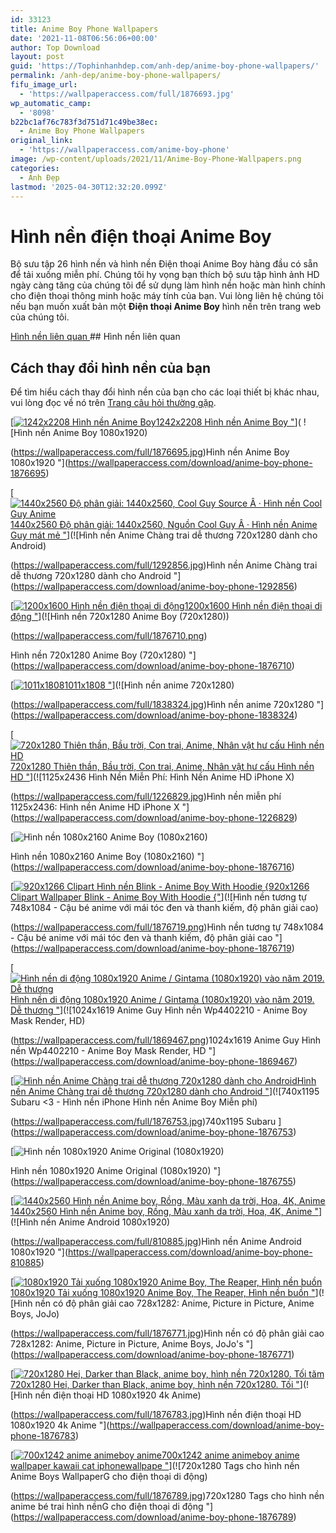 ```yaml
---
id: 33123
title: Anime Boy Phone Wallpapers
date: '2021-11-08T06:56:06+00:00'
author: Top Download
layout: post
guid: 'https://Tophinhanhdep.com/anh-dep/anime-boy-phone-wallpapers/'
permalink: /anh-dep/anime-boy-phone-wallpapers/
fifu_image_url:
  - 'https://wallpaperaccess.com/full/1876693.jpg'
wp_automatic_camp:
  - '8098'
b22bc1af76c783f3d751d71c49be38ec:
  - Anime Boy Phone Wallpapers
original_link:
  - 'https://wallpaperaccess.com/anime-boy-phone'
image: /wp-content/uploads/2021/11/Anime-Boy-Phone-Wallpapers.png
categories:
  - Ảnh Đẹp
lastmod: '2025-04-30T12:32:20.099Z'
---
```

# Hình nền điện thoại Anime Boy

Bộ sưu tập 26 hình nền và hình nền Điện thoại Anime Boy hàng đầu có sẵn để tải xuống miễn phí. Chúng tôi hy vọng bạn thích bộ sưu tập hình ảnh HD ngày càng tăng của chúng tôi để sử dụng làm hình nền hoặc màn hình chính cho điện thoại thông minh hoặc máy tính của bạn. Vui lòng liên hệ chúng tôi nếu bạn muốn xuất bản một **Điện thoại Anime Boy** hình nền trên trang web của chúng tôi.

[Hình nền liên quan ](#related) ## Hình nền liên quan

## Cách thay đổi hình nền của bạn

Để tìm hiểu cách thay đổi hình nền của bạn cho các loại thiết bị khác nhau, vui lòng đọc về nó trên [Trang câu hỏi thường gặp](https://tophinhanhdep.com/faq/).

  
[[![1242x2208 Hình nền Anime Boy](https://wallpaperaccess.com/full/1876693.jpg)1242x2208 Hình nền Anime Boy "](https://wallpaperaccess.com/download/anime-boy-phone-1876693)]( ![Hình nền Anime Boy 1080x1920)

(https://wallpaperaccess.com/full/1876695.jpg)Hình nền Anime Boy 1080x1920 "](https://wallpaperaccess.com/download/anime-boy-phone-1876695)

[[![1440x2560 Độ phân giải: 1440x2560, Cool Guy Source Â · Hình nền Cool Guy Anime](https://wallpaperaccess.com/full/1292882.jpg)1440x2560 Độ phân giải: 1440x2560, Nguồn Cool Guy Â · Hình nền Anime Guy mát mẻ "](https://wallpaperaccess.com/download/anime-boy-phone-1292882)](![Hình nền Anime Chàng trai dễ thương 720x1280 dành cho Android)

(https://wallpaperaccess.com/full/1292856.jpg)Hình nền Anime Chàng trai dễ thương 720x1280 dành cho Android "](https://wallpaperaccess.com/download/anime-boy-phone-1292856)

[[![1200x1600 Hình nền điện thoại di động](https://wallpaperaccess.com/full/1876701.jpg)1200x1600 Hình nền điện thoại di động "](https://wallpaperaccess.com/download/anime-boy-phone-1876701)](![Hình nền 720x1280 Anime Boy (720x1280))

(https://wallpaperaccess.com/full/1876710.png)

Hình nền 720x1280 Anime Boy (720x1280) "](https://wallpaperaccess.com/download/anime-boy-phone-1876710)

[[![1011x1808 ](https://wallpaperaccess.com/full/1876712.jpg)1011x1808 "](https://wallpaperaccess.com/download/anime-boy-phone-1876712)](![Hình nền anime 720x1280)

(https://wallpaperaccess.com/full/1838324.jpg)Hình nền anime 720x1280 "](https://wallpaperaccess.com/download/anime-boy-phone-1838324)

[[![720x1280 Thiên thần, Bầu trời, Con trai, Anime, Nhân vật hư cấu Hình nền HD](https://wallpaperaccess.com/full/1876714.jpg)720x1280 Thiên thần, Bầu trời, Con trai, Anime, Nhân vật hư cấu Hình nền HD "](https://wallpaperaccess.com/download/anime-boy-phone-1876714)](![1125x2436 Hình Nền Miễn Phí: Hình Nền Anime HD iPhone X)

(https://wallpaperaccess.com/full/1226829.jpg)Hình nền miễn phí 1125x2436: Hình nền Anime HD iPhone X "](https://wallpaperaccess.com/download/anime-boy-phone-1226829)

[![Hình nền 1080x2160 Anime Boy (1080x2160)](https://wallpaperaccess.com/full/1876716.jpg)

Hình nền 1080x2160 Anime Boy (1080x2160) "](https://wallpaperaccess.com/download/anime-boy-phone-1876716)

[[![920x1266 Clipart Hình nền Blink - Anime Boy With Hoodie {](https://wallpaperaccess.com/full/1699081.jpg)920x1266 Clipart Wallpaper Blink - Anime Boy With Hoodie {"](https://wallpaperaccess.com/download/anime-boy-phone-1699081)](![Hình nền tương tự 748x1084 - Cậu bé anime với mái tóc đen và thanh kiếm, độ phân giải cao)

(https://wallpaperaccess.com/full/1876719.png)Hình nền tương tự 748x1084 - Cậu bé anime với mái tóc đen và thanh kiếm, độ phân giải cao "](https://wallpaperaccess.com/download/anime-boy-phone-1876719)

[[![Hình nền di động 1080x1920 Anime / Gintama (1080x1920) vào năm 2019. Dễ thương](https://wallpaperaccess.com/full/1876742.jpg)Hình nền di động 1080x1920 Anime / Gintama (1080x1920) vào năm 2019. Dễ thương "](https://wallpaperaccess.com/download/anime-boy-phone-1876742)](![1024x1619 Anime Guy Hình nền Wp4402210 - Anime Boy Mask Render, HD)

(https://wallpaperaccess.com/full/1869467.png)1024x1619 Anime Guy Hình nền Wp4402210 - Anime Boy Mask Render, HD "](https://wallpaperaccess.com/download/anime-boy-phone-1869467)

[[![Hình nền Anime Chàng trai dễ thương 720x1280 dành cho Android](https://wallpaperaccess.com/full/1292858.jpg)Hình nền Anime Chàng trai dễ thương 720x1280 dành cho Android "](https://wallpaperaccess.com/download/anime-boy-phone-1292858)](![740x1195 Subaru <3 - Hình nền iPhone Hình nền Anime Boy Miễn phí)

(https://wallpaperaccess.com/full/1876753.jpg)740x1195 Subaru ](https://wallpaperaccess.com/download/anime-boy-phone-1876753)

[![Hình nền 1080x1920 Anime Original (1080x1920)](https://wallpaperaccess.com/full/1876755.jpg)

Hình nền 1080x1920 Anime Original (1080x1920) "](https://wallpaperaccess.com/download/anime-boy-phone-1876755)

[[![1440x2560 Hình nền Anime boy, Rồng, Màu xanh da trời, Hoa, 4K, Anime](https://wallpaperaccess.com/full/1876760.png)1440x2560 Hình nền Anime boy, Rồng, Màu xanh da trời, Hoa, 4K, Anime "](https://wallpaperaccess.com/download/anime-boy-phone-1876760)](![Hình nền Anime Android 1080x1920)

(https://wallpaperaccess.com/full/810885.jpg)Hình nền Anime Android 1080x1920 "](https://wallpaperaccess.com/download/anime-boy-phone-810885)

[[![1080x1920 Tải xuống 1080x1920 Anime Boy, The Reaper, Hình nền buồn](https://wallpaperaccess.com/full/1686611.jpg)1080x1920 Tải xuống 1080x1920 Anime Boy, The Reaper, Hình nền buồn "](https://wallpaperaccess.com/download/anime-boy-phone-1686611)](![Hình nền có độ phân giải cao 728x1282: Anime, Picture in Picture, Anime Boys, JoJo)

(https://wallpaperaccess.com/full/1876771.jpg)Hình nền có độ phân giải cao 728x1282: Anime, Picture in Picture, Anime Boys, JoJo's "](https://wallpaperaccess.com/download/anime-boy-phone-1876771)

[[![720x1280 Hei, Darker than Black, anime boy, hình nền 720x1280.  Tối tăm](https://wallpaperaccess.com/full/842575.jpg)720x1280 Hei, Darker than Black, anime boy, hình nền 720x1280. Tối "](https://wallpaperaccess.com/download/anime-boy-phone-842575)](![Hình nền điện thoại HD 1080x1920 4k Anime)

(https://wallpaperaccess.com/full/1876783.jpg)Hình nền điện thoại HD 1080x1920 4k Anime "](https://wallpaperaccess.com/download/anime-boy-phone-1876783)

[[![700x1242 anime animeboy anime](https://wallpaperaccess.com/full/1876786.jpg)700x1242 anime animeboy anime wallpaper kawaii cat iphonewallpape "](https://wallpaperaccess.com/download/anime-boy-phone-1876786)](![720x1280 Tags cho hình nền Anime Boys WallpaperG cho điện thoại di động)

(https://wallpaperaccess.com/full/1876789.jpg)720x1280 Tags cho hình nền anime bé trai hình nềnG cho điện thoại di động "](https://wallpaperaccess.com/download/anime-boy-phone-1876789)
